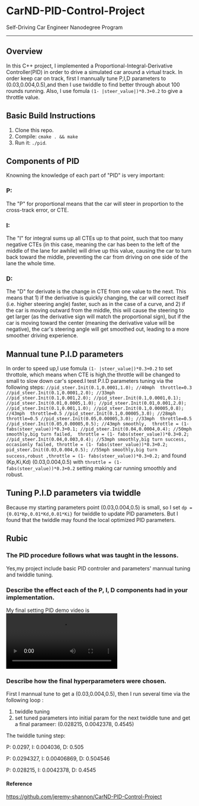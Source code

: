 # CarND-PID-Control-Project
Self-Driving Car Engineer Nanodegree Program

---
## Overview

In this C++ project, I implemented a Proportional-Integral-Derivative Controller(PID) in order to drive a simulated car around a virtual track. In order keep car on track, first I mannually tune P,I,D parameters to (0.03,0.004,0.5),and then I use twiddle to find better through about 100 rounds running. Also, I use fomula `(1- |steer_value|)*0.3+0.2` to give a throttle value.

## Basic Build Instructions

1. Clone this repo.
2. Compile: `cmake . && make`
3. Run it: `./pid`. 

## Components of PID

Knowning the knowledge of each part of "PID" is very important:
### P:
The "P" for proportional means that the car will steer in proportion to the cross-track error, or CTE. 

### I:
The "I" for integral sums up all CTEs up to that point, such that too many negative CTEs (in this case, meaning the car has been to the left of the middle of the lane for awhile) will drive up this value, causing the car to turn back toward the middle, preventing the car from driving on one side of the lane the whole time.

### D:
The "D" for derivate is the change in CTE from one value to the next. This means that 1) if the derivative is quickly changing, the car will correct itself (i.e. higher steering angle) faster, such as in the case of a curve, and 2) if the car is moving outward from the middle, this will cause the steering to get larger (as the derivative sign will match the proportional sign), but if the car is moving toward the center (meaning the derivative value will be negative), the car's steering angle will get smoothed out, leading to a more smoother driving experience. 

## Mannual tune P.I.D parameters
In order to speed up,I use  fomula `(1- |steer_value|)*0.3+0.2` to set throttole, which means when CTE is high,the throttle will be changed to small to slow down car's speed.I test P.I.D parameters tuning via the following steps:
`
  //pid_steer.Init(0.1,0.0001,1.0); //40mph  throttle=0.3
  //pid_steer.Init(0.1,0.0001,2.0); //33mph
  //pid_steer.Init(0.1,0.001,2.0);
  //pid_steer.Init(0.1,0.0001,0.1);
  //pid_steer.Init(0.01,0.0005,1.0);
  //pid_steer.Init(0.01,0.001,2.0);
  //pid_steer.Init(0.1,0.001,1.0);
  //pid_steer.Init(0.1,0.00005,0.8); //43mph  throttle=0.5
  //pid_steer.Init(0.1,0.00005,3.0); //28mph  throttle=0.5
  //pid_steer.Init(0.05,0.00005,3.0); //33mph  throttle=0.5
  //pid_steer.Init(0.05,0.00005,0.5); //43mph smoothly,  throttle = (1- fabs(steer_value))*0.3+0.1;
  //pid_steer.Init(0.04,0.0004,0.4); //50mph smoothly,big turn failed,  throttle = (1- fabs(steer_value))*0.3+0.2;
  //pid_steer.Init(0.04,0.003,0.4); //53mph smoothly,big turn success, occasionly failed, throttle = (1- fabs(steer_value))*0.3+0.2;
  pid_steer.Init(0.03,0.004,0.5); //55mph smoothly,big turn success,robust ,throttle = (1- fabs(steer_value))*0.3+0.2;
`
and found (Kp,Ki,Kd) (0.03,0.004,0.5) with `throttle = (1- fabs(steer_value))*0.3+0.2` setting making car running smoothly and robust.

## Tuning P.I.D parameters via twiddle
Because my  starting parameters point (0.03,0.004,0.5) is small, so I set `dp = {0.01*Kp,0.01*Kd,0.01*Ki}` for twiddle to update PID parameters. But I found that the twiddle may found the local optimized PID parameters.  

## Rubic
### The PID procedure follows what was taught in the lessons.
Yes,my project include basic PID controler and parameters' mannual tuning and twiddle tuning.

### Describe the effect each of the P, I, D components had in your implementation.
My final setting PID demo video is ![here](https://github.com/wuqianliang/CarND-PID-Control-Project/blob/master/final.mp4 "here")
### Describe how the final hyperparameters were chosen.

First I mannual tune to get a (0.03,0.004,0.5), then I run several time via the following loop :
1. twiddle tuning
2. set tuned parameters into  initial param for the next twiddle tune
and get a final parameer: (0.028215, 0.0042378, 0.4545)

The twiddle tuning step:

P: 0.0297, I: 0.004036, D: 0.505

P: 0.0294327, I: 0.00406869, D: 0.504546

P: 0.028215, I: 0.0042378, D: 0.4545

#### Reference

https://github.com/jeremy-shannon/CarND-PID-Control-Project
